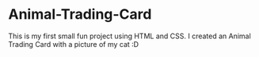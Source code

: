 # Animal-Trading-Card

This is my first small fun project using HTML and CSS.
I created an Animal Trading Card with a picture of my cat :D
